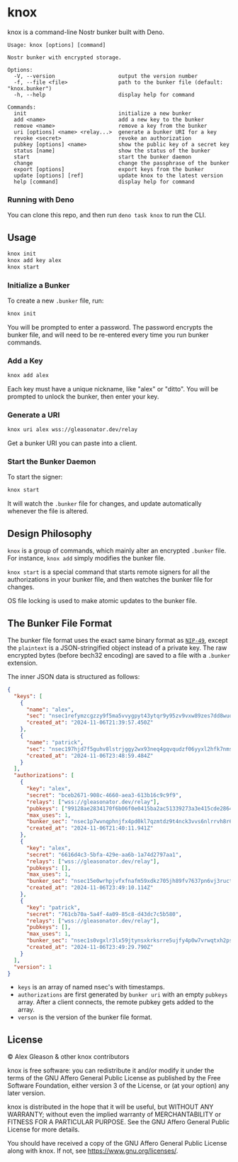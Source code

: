 # knox

knox is a command-line Nostr bunker built with Deno.

```
Usage: knox [options] [command]

Nostr bunker with encrypted storage.

Options:
  -V, --version                    output the version number
  -f, --file <file>                path to the bunker file (default: "knox.bunker")
  -h, --help                       display help for command

Commands:
  init                             initialize a new bunker
  add <name>                       add a new key to the bunker
  remove <name>                    remove a key from the bunker
  uri [options] <name> <relay...>  generate a bunker URI for a key
  revoke <secret>                  revoke an authorization
  pubkey [options] <name>          show the public key of a secret key
  status [name]                    show the status of the bunker
  start                            start the bunker daemon
  change                           change the passphrase of the bunker
  export [options]                 export keys from the bunker
  update [options] [ref]           update knox to the latest version
  help [command]                   display help for command
```

### Running with Deno

You can clone this repo, and then run `deno task knox` to run the CLI.

## Usage

```sh
knox init
knox add key alex
knox start
```

### Initialize a Bunker

To create a new `.bunker` file, run:

```sh
knox init
```

You will be prompted to enter a password. The password encrypts the bunker file, and will need to be re-entered every time you run bunker commands.

### Add a Key

```sh
knox add alex
```

Each key must have a unique nickname, like "alex" or "ditto". You will be prompted to unlock the bunker, then enter your key.

### Generate a URI

```sh
knox uri alex wss://gleasonator.dev/relay
```

Get a bunker URI you can paste into a client.

### Start the Bunker Daemon

To start the signer:

```sh
knox start
```

It will watch the `.bunker` file for changes, and update automatically whenever the file is altered.

## Design Philosophy

`knox` is a group of commands, which mainly alter an encrypted `.bunker` file. For instance, `knox add` simply modifies the bunker file.

`knox start` is a special command that starts remote signers for all the authorizations in your bunker file, and then watches the bunker file for changes.

OS file locking is used to make atomic updates to the bunker file.

## The Bunker File Format

The bunker file format uses the exact same binary format as [`NIP-49`](https://github.com/nostr-protocol/nips/blob/master/49.md), except the `plaintext` is a JSON-stringified object instead of a private key. The raw encrypted bytes (before bech32 encoding) are saved to a file with a `.bunker` extension.

The inner JSON data is structured as follows:

```json
{
  "keys": [
    {
      "name": "alex",
      "sec": "nsec1refymzcgzzy9f5ma5vvygpyt43ytqr9y95zv9vxw89zes7dd8wuq4yvu2h",
      "created_at": "2024-11-06T21:39:57.450Z"
    },
    {
      "name": "patrick",
      "sec": "nsec197hjd7f5guhv8lstrjggy2wx93neq4gqvqudzf06yyxl2hfk7nmsw9gzgl",
      "created_at": "2024-11-06T23:48:59.484Z"
    }
  ],
  "authorizations": [
    {
      "key": "alex",
      "secret": "bceb2671-908c-4660-aea3-613b16c9c9f9",
      "relays": ["wss://gleasonator.dev/relay"],
      "pubkeys": ["99128ae2834170f6b06f0e0415ba2ac51339273a3e415cde2864062c8c2f911d"],
      "max_uses": 1,
      "bunker_sec": "nsec1p7wvnqphnjfx4pd0kl7qzmtdz9t4nck3vvs6nlrrvh8r6sjr8zgqw8f8z7",
      "created_at": "2024-11-06T21:40:11.941Z"
    },
    {
      "key": "alex",
      "secret": "6616d4c3-5bfa-429e-aa6b-1a74d2797aa1",
      "relays": ["wss://gleasonator.dev/relay"],
      "pubkeys": [],
      "max_uses": 1,
      "bunker_sec": "nsec15e0wrhpjvfxfnafm59xdkz705jh89fv7637pn6vj3ructguew04qkkqgvs",
      "created_at": "2024-11-06T23:49:10.114Z"
    },
    {
      "key": "patrick",
      "secret": "761cb70a-5a4f-4a09-85c8-d43dc7c5b580",
      "relays": ["wss://gleasonator.dev/relay"],
      "pubkeys": [],
      "max_uses": 1,
      "bunker_sec": "nsec1s0vgxlr3lx59jtynsxkrksrre5ujfy4p0w7vrwqtxh2pswpg6f8qzxmmxq",
      "created_at": "2024-11-06T23:49:29.790Z"
    }
  ],
  "version": 1
}
```

- `keys` is an array of named nsec's with timestamps.
- `authorizations` are first generated by `bunker uri` with an empty `pubkeys` array. After a client connects, the remote pubkey gets added to the array.
- `verson` is the version of the bunker file format.

## License

© Alex Gleason & other knox contributors

knox is free software: you can redistribute it and/or modify
it under the terms of the GNU Affero General Public License as published by
the Free Software Foundation, either version 3 of the License, or
(at your option) any later version.

knox is distributed in the hope that it will be useful,
but WITHOUT ANY WARRANTY; without even the implied warranty of
MERCHANTABILITY or FITNESS FOR A PARTICULAR PURPOSE. See the
GNU Affero General Public License for more details.

You should have received a copy of the GNU Affero General Public License
along with knox. If not, see <https://www.gnu.org/licenses/>.
